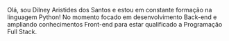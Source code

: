Olá, sou Dilney Aristides dos Santos e estou em constante formação na linguagem Python!
No momento focado em desenvolvimento Back-end e ampliando conhecimentos Front-end para estar qualificado a Programação Full Stack.
